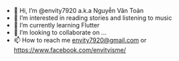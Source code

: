 - 👋 Hi, I’m @envity7920 a.k.a Nguyễn Văn Toản
- 👀 I’m interested in reading stories and listening to music
- 🌱 I’m currently learning Flutter 
- 💞️ I’m looking to collaborate on ...
- 📫 How to reach me envity7920@gmail.com or https://www.facebook.com/envityisme/

<!---
envity7920/envity7920 is a ✨ special ✨ repository because its `README.md` (this file) appears on your GitHub profile.
You can click the Preview link to take a look at your changes.
--->
